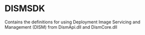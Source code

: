 # DISMSDK
Contains the definitions for using Deployment Image Servicing and Management (DISM) from DismApi.dll and DismCore.dll
